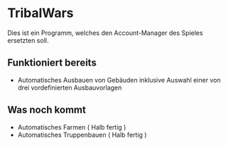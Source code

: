 # TribalWars
Dies ist ein Programm, welches den Account-Manager des Spieles ersetzten soll.

## Funktioniert bereits
- Automatisches Ausbauen von Gebäuden inklusive Auswahl einer von drei vordefinierten Ausbauvorlagen

## Was noch kommt
- Automatisches Farmen ( Halb fertig )
- Automatisches Truppenbauen ( Halb fertig )
